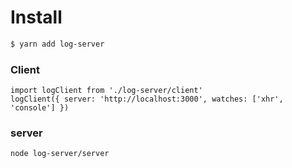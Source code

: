 # Install
```bash
$ yarn add log-server
```


### Client
```
import logClient from './log-server/client'
logClient({ server: 'http://localhost:3000', watches: ['xhr', 'console'] })
```

### server 
```bash
node log-server/server
```